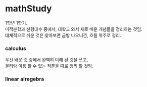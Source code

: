 # mathStudy

1학년 1학기.<br>
미적분학과 선형대수 중에서, 대학교 와서 새로 배운 개념들을 정리하는 것임.<br>
대체적으로 쉬운 것은 찾아보면 금방 나오니깐, 흐름 위주로 정리.<br>

### calculus
우선 배운 것 중에서 완벽히 이해 된 것을 쓰고,<br>
물리랑 이용 할 수 있는 적분을 따로 정리 할 것임.<br>

### linear alregebra

